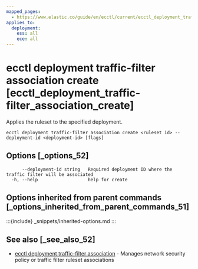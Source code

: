 ```yaml
---
mapped_pages:
  - https://www.elastic.co/guide/en/ecctl/current/ecctl_deployment_traffic-filter_association_create.html
applies_to:
  deployment:
    ess: all
    ece: all
---
```


# ecctl deployment traffic-filter association create [ecctl_deployment_traffic-filter_association_create]

Applies the ruleset to the specified deployment.

```
ecctl deployment traffic-filter association create <ruleset id> --deployment-id <deployment-id> [flags]
```


## Options [_options_52]

```
      --deployment-id string   Required deployment ID where the traffic filter will be associated
  -h, --help                   help for create
```


## Options inherited from parent commands [_options_inherited_from_parent_commands_51]

:::{include} _snippets/inherited-options.md
:::


## See also [_see_also_52]

* [ecctl deployment traffic-filter association](/reference/ecctl_deployment_traffic-filter_association.md) - Manages network security policy or traffic filter ruleset associations

